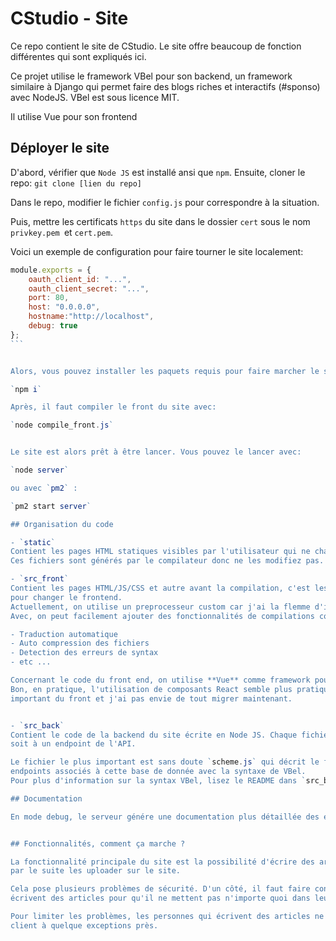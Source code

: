 # CStudio - Site

Ce repo contient le site de CStudio.
Le site offre beaucoup de fonction différentes qui sont expliqués ici.

Ce projet utilise le framework VBel pour son backend, un framework similaire à Django qui permet
faire des blogs riches et interactifs (#sponso) avec NodeJS.
VBel est sous licence MIT.

Il utilise Vue pour son frontend

## Déployer le site

D'abord, vérifier que `Node JS` est installé ansi que `npm`.
Ensuite, cloner le repo: `git clone [lien du repo]`

Dans le repo, modifier le fichier `config.js` pour correspondre à la situation.

Puis, mettre les certificats `https` du site dans le dossier `cert` sous le nom `privkey.pem `et `cert.pem`.

Voici un exemple de configuration pour faire tourner le site localement:
````js
module.exports = {
	oauth_client_id: "...",
	oauth_client_secret: "...",
	port: 80,
	host: "0.0.0.0",
	hostname:"http://localhost",
	debug: true
};
```


Alors, vous pouvez installer les paquets requis pour faire marcher le site (principalement des trucs liés à sqlite) avec:

`npm i`

Après, il faut compiler le front du site avec:

`node compile_front.js`


Le site est alors prêt à être lancer. Vous pouvez le lancer avec:

`node server`

ou avec `pm2` :

`pm2 start server`

## Organisation du code

- `static`
Contient les pages HTML statiques visibles par l'utilisateur qui ne change pas ainsi que le CSS / JS, etc ...
Ces fichiers sont générés par le compilateur donc ne les modifiez pas.

- `src_front`
Contient les pages HTML/JS/CSS et autre avant la compilation, c'est les fichiers de ce dossier qu'il faut modifier
pour changer le frontend.
Actuellement, on utilise un preprocesseur custom car j'ai la flemme d'installer 10000 paquets pour faire marcher React.
Avec, on peut facilement ajouter des fonctionnalités de compilations cool comme:

- Traduction automatique 
- Auto compression des fichiers
- Detection des erreurs de syntax
- etc ...

Concernant le code du front end, on utilise **Vue** comme framework pour avoir accès à des composants réutilisables.
Bon, en pratique, l'utilisation de composants React semble plus pratique mais j'ai déjà écrit un partie assez
important du front et j'ai pas envie de tout migrer maintenant.


- `src_back`
Contient le code de la backend du site écrite en Node JS. Chaque fichier correspond en général soit à une classe,
soit à un endpoint de l'API.

Le fichier le plus important est sans doute `scheme.js` qui décrit le format de la base de donnée ainsi que les
endpoints associés à cette base de donnée avec la syntaxe de VBel.
Pour plus d'information sur la syntax VBel, lisez le README dans `src_back/vbel/README.md`

## Documentation

En mode debug, le serveur génére une documentation plus détaillée des endpoints du site accessible à la page `/doc/`.


## Fonctionnalités, comment ça marche ?

La fonctionnalité principale du site est la possibilité d'écrire des articles contenant des jeux pour
par le suite les uploader sur le site.

Cela pose plusieurs problèmes de sécurité. D'un côté, il faut faire confiance aux personnes qui
écrivent des articles pour qu'il ne mettent pas n'importe quoi dans leur jeu.

Pour limiter les problèmes, les personnes qui écrivent des articles ne peuvent écrire que du code
client à quelque exceptions près.

